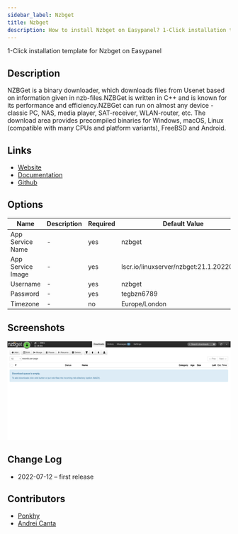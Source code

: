 ```yaml
---
sidebar_label: Nzbget
title: Nzbget
description: How to install Nzbget on Easypanel? 1-Click installation template for Nzbget on Easypanel
---
```


<!-- generated -->

1-Click installation template for Nzbget on Easypanel

## Description

NZBGet is a binary downloader, which downloads files from Usenet based on information given in nzb-files.NZBGet is written in C++ and is known for its performance and efficiency.NZBGet can run on almost any device - classic PC, NAS, media player, SAT-receiver, WLAN-router, etc. The download area provides precompiled binaries for Windows, macOS, Linux (compatible with many CPUs and platform variants), FreeBSD and Android.

## Links

- [Website](https://nzbget.net/)
- [Documentation](https://nzbget.net/documentation)
- [Github](https://github.com/nzbget/nzbget)

## Options

Name | Description | Required | Default Value
-|-|-|-
App Service Name | - | yes | nzbget
App Service Image | - | yes | lscr.io/linuxserver/nzbget:21.1.20220922
Username | - | yes | nzbget
Password | - | yes | tegbzn6789
Timezone | - | no | Europe/London

## Screenshots

![Nzbget Screenshot](./assets/screenshot.png)

## Change Log

- 2022-07-12 – first release

## Contributors

- [Ponkhy](https://github.com/Ponkhy)
- [Andrei Canta](https://github.com/deiucanta)
